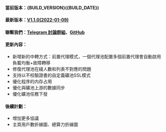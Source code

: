 #### 當前版本：{BUILD_VERSION}({BUILD_DATE})
#### 最新版本：[V1.1.0(2022-01-09)](https://github.com/GoMinerProxy/GoMinerProxy/releases/tag/1.1.0)
#### 聯繫我們：[Telegram 討論群組](https://t.me/+afVqEXnxtQAyNWNh)、[GitHub](https://github.com/GoMinerProxy/GoMinerProxy) 
#### 更新內容：
- 新增新的中轉方式：前置代理模式，一個代理池配置多個前置代理會自動啟用負載均衡+故障轉移 
- 修復代理池在綫人數和列表不對應的問題
- 支持以不校驗證書的自定義礦池SSL模式
- 優化程序的内存占用
- 優化與礦池上游的數據同步
- 優化礦池任務下發
#### 後續計劃：
- 增加更多協議
- 主頁用戶數折線圖、總算力折線圖